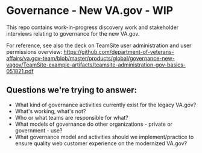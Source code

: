# Governance - New VA.gov - WIP

This repo contains work-in-progress discovery work and stakeholder interviews relating to governance for the new VA.gov. 

For reference, see also the deck on TeamSite user administration and user permissions overview: 
https://github.com/department-of-veterans-affairs/va.gov-team/blob/master/products/global/governance-new-vagov/TeamSite-example-artifacts/teamsite-administration-gov-basics-051821.pdf

## Questions we're trying to answer: 

- What kind of governance activities currently exist for the legacy VA.gov? 
- What's working, what's not? 
- Who or what teams are responsible for what? 
- What models of governance do other organizations - private or government - use? 
- What governance model and activities should we implement/practice to ensure quality web customer experience on the modernized VA.gov? 


